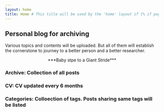 ```yaml
---
layout: home
title: Home # This title will be used by the 'home' layout if {% if page.title %} is present
---
```


## Personal blog for archiving
Various topics and contents will be uploaded. But all of them will establish the cornerstone to journey to a better person and a better researcher. 

<p align="center">
  ***Baby stpe to a Giant Stride***
</p>

### Archive: Collection of all posts

### CV: CV updated every 6 months

### Categories: Colloection of tags. Posts sharing same tags will be listed

